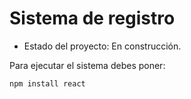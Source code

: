 <h1>Sistema de registro</h1>

- Estado del proyecto: En construcción.

Para ejecutar el sistema debes poner:

````npm install react````
